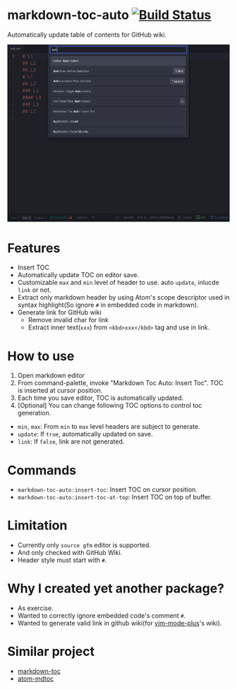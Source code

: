 # markdown-toc-auto [![Build Status](https://travis-ci.org/t9md/atom-markdown-toc-auto.svg?branch=master)](https://travis-ci.org/t9md/atom-markdown-toc-auto)

Automatically update table of contents for GitHub wiki.

![gif](https://raw.githubusercontent.com/t9md/t9md/12d553f0ec6d5ae921dea200ae2250f718a09523/img/atom-markdown-toc-auto.gif)

# Features

- Insert TOC
- Automatically update TOC on editor save.
- Customizable `max` and `min` level of header to use. auto `update`, inlucde `link` or not.
- Extract only markdown header by using Atom's scope descriptor used in syntax highlight(So ignore `#` in embedded code in markdown).
- Generate link for GitHub wiki
  - Remove invalid char for link
  - Extract inner text(`xxx`) from `<kbd>xxx</kbd>` tag and use in link.

# How to use

1. Open markdown editor
2. From command-palette, invoke "Markdown Toc Auto: Insert Toc". TOC is inserted at cursor position.
3. Each time you save editor, TOC is automatically updated.
4. [Optional] You can change following TOC options to control toc generation.
  - `min`, `max`: From `min` to `max` level headers are subject to generate.
  - `update`: If `true`, automatically updated on save.
  - `link`: If `false`, link are not generated.

# Commands

- `markdown-toc-auto:insert-toc`: Insert TOC on cursor position.
- `markdown-toc-auto:insert-toc-at-top`: Insert TOC on top of buffer.

# Limitation

- Currently only `source gfm` editor is supported.
- And only checked with GitHub Wiki.
- Header style must start with `#`.

# Why I created yet another package?

- As exercise.
- Wanted to correctly ignore embedded code's comment `#`.
- Wanted to generate valid link in github wiki(for [vim-mode-plus](https://atom.io/packages/vim-mode-plus)'s wiki).

# Similar project

- [markdown-toc](https://atom.io/packages/markdown-toc)
- [atom-mdtoc](https://atom.io/packages/atom-mdtoc)
